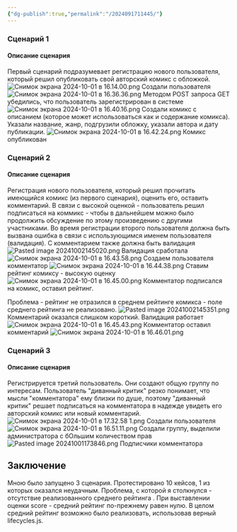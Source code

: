 ```yaml
---
{"dg-publish":true,"permalink":"/2024091711445/"}
---
```


### Сценарий 1
#### Описание сценария
Первый сценарий подразумевает регистрацию нового пользователя, который решил опубликовать свой авторский комикс с обложкой.
![Снимок экрана 2024-10-01 в 16.14.00.png](/img/user/%D0%A1%D0%BD%D0%B8%D0%BC%D0%BE%D0%BA%20%D1%8D%D0%BA%D1%80%D0%B0%D0%BD%D0%B0%202024-10-01%20%D0%B2%2016.14.00.png)
Создали пользователя 
![Снимок экрана 2024-10-01 в 16.36.36.png](/img/user/%D0%A1%D0%BD%D0%B8%D0%BC%D0%BE%D0%BA%20%D1%8D%D0%BA%D1%80%D0%B0%D0%BD%D0%B0%202024-10-01%20%D0%B2%2016.36.36.png)
Методом POST запроса GET убедились, что пользователь зарегистрирован в системе
![Снимок экрана 2024-10-01 в 16.40.16.png](/img/user/%D0%A1%D0%BD%D0%B8%D0%BC%D0%BE%D0%BA%20%D1%8D%D0%BA%D1%80%D0%B0%D0%BD%D0%B0%202024-10-01%20%D0%B2%2016.40.16.png)
Создали комикс  с описанием (которое может использоваться как и содержание комикса). Указали название, жанр, подгрузили обложку, указали автора и дату публикации. 
![Снимок экрана 2024-10-01 в 16.42.24.png](/img/user/%D0%A1%D0%BD%D0%B8%D0%BC%D0%BE%D0%BA%20%D1%8D%D0%BA%D1%80%D0%B0%D0%BD%D0%B0%202024-10-01%20%D0%B2%2016.42.24.png)
Комикс опубликован
### Сценарий 2
#### Описание сценария
Регистрация нового пользователя, который решил прочитать имеющийся комикс (из первого сценария), оценить его, оставить комментарий. В связи с высокой оценкой - пользователь решил подписаться на коммикс - чтобы в дальнейшем можно было продолжить обсуждение по этому произведению с другими участниками. Во время регистрации второго пользователя должна быть вызвана ошибка в связи с использующимся именем пользователя (валидация). С комментарием также должна быть валидация
![Pasted image 20241002145020.png](/img/user/Pasted%20image%2020241002145020.png)
Валидация сработала 
![Снимок экрана 2024-10-01 в 16.43.58.png](/img/user/%D0%A1%D0%BD%D0%B8%D0%BC%D0%BE%D0%BA%20%D1%8D%D0%BA%D1%80%D0%B0%D0%BD%D0%B0%202024-10-01%20%D0%B2%2016.43.58.png)
Создаем пользователя комментатор
![Снимок экрана 2024-10-01 в 16.44.38.png](/img/user/%D0%A1%D0%BD%D0%B8%D0%BC%D0%BE%D0%BA%20%D1%8D%D0%BA%D1%80%D0%B0%D0%BD%D0%B0%202024-10-01%20%D0%B2%2016.44.38.png)
Ставим рейтинг комиксу - высокую оценку
![Снимок экрана 2024-10-01 в 16.45.00.png](/img/user/%D0%A1%D0%BD%D0%B8%D0%BC%D0%BE%D0%BA%20%D1%8D%D0%BA%D1%80%D0%B0%D0%BD%D0%B0%202024-10-01%20%D0%B2%2016.45.00.png)
Комментатор подписался на комикс, оставил рейтинг. 

Проблема - рейтинг не отразился в среднем рейтинге комикса - поле среднего рейтинга не реализовано. 
![Pasted image 20241002145351.png](/img/user/Pasted%20image%2020241002145351.png)
Комментарий оказался слишком короткий. Валидация работает
![Снимок экрана 2024-10-01 в 16.45.43.png](/img/user/%D0%A1%D0%BD%D0%B8%D0%BC%D0%BE%D0%BA%20%D1%8D%D0%BA%D1%80%D0%B0%D0%BD%D0%B0%202024-10-01%20%D0%B2%2016.45.43.png)
Комментатор оставил комментарий 
![Снимок экрана 2024-10-01 в 16.46.01.png](/img/user/%D0%A1%D0%BD%D0%B8%D0%BC%D0%BE%D0%BA%20%D1%8D%D0%BA%D1%80%D0%B0%D0%BD%D0%B0%202024-10-01%20%D0%B2%2016.46.01.png)

### Сценарий 3
#### Описание сценария
Регистрируется третий пользователь. Они создают общую группу по интересам. Пользователь "диванный критик" резко понимает, что мысли "комментатора" ему близки по душе, поэтому "диванный критик" решает подписаться на комментатора в надежде увидеть его авторский комикс или новый комментарий. 
![Снимок экрана 2024-10-01 в 17.32.58 1.png](/img/user/%D0%A1%D0%BD%D0%B8%D0%BC%D0%BE%D0%BA%20%D1%8D%D0%BA%D1%80%D0%B0%D0%BD%D0%B0%202024-10-01%20%D0%B2%2017.32.58%201.png)
Создали пользователя
![Снимок экрана 2024-10-01 в 16.51.11.png](/img/user/%D0%A1%D0%BD%D0%B8%D0%BC%D0%BE%D0%BA%20%D1%8D%D0%BA%D1%80%D0%B0%D0%BD%D0%B0%202024-10-01%20%D0%B2%2016.51.11.png)
Создали группу, выделили администратора с бОльшим количеством прав
![Pasted image 20241001173846.png](/img/user/Pasted%20image%2020241001173846.png)
Подписчики комментатора

## Заключение 
Мною было запущено 3 сценария. Протестировано 10 кейсов, 1 из которых оказался неудачным. Проблема, с которой я столкнулся - отсутствие реализованного среднего рейтинга . При выставлении оценки score - средний рейтинг по-прежнему равен нулю. В целом средний рейтинг возможно было реализовать, использовав верный lifecycles.js.